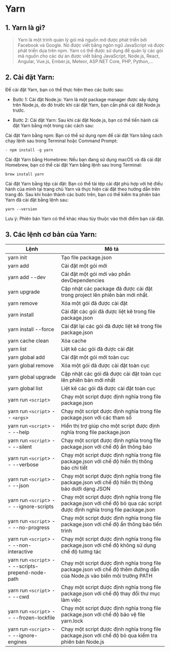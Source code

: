 # Yarn

## 1. Yarn là gì?
> Yarn là một trình quản lý gói mã nguồn mở được phát triển bởi Facebook và Google. Nó được viết bằng ngôn ngữ JavaScript và được phát triển dựa trên npm. Yarn có thể được sử dụng để quản lý các gói mã nguồn cho các dự án được viết bằng JavaScript, Node.js, React, Angular, Vue.js, Ember.js, Meteor, ASP.NET Core, PHP, Python,... 

## 2. Cài đặt Yarn:
Để cài đặt Yarn, bạn có thể thực hiện theo các bước sau:
- Bước 1: Cài đặt Node.js: Yarn là một package manager được xây dựng trên Node.js, do đó trước khi cài đặt Yarn, bạn cần phải cài đặt Node.js trước.

- Bước 2: Cài đặt Yarn: Sau khi cài đặt Node.js, bạn có thể tiến hành cài đặt Yarn bằng một trong các cách sau:

Cài đặt Yarn bằng npm:
Bạn có thể sử dụng npm để cài đặt Yarn bằng cách chạy lệnh sau trong Terminal hoặc Command Prompt:
```
- npm install -g yarn
```
Cài đặt Yarn bằng Homebrew:
Nếu bạn đang sử dụng macOS và đã cài đặt Homebrew, bạn có thể cài đặt Yarn bằng lệnh sau trong Terminal:
```
brew install yarn
```
Cài đặt Yarn bằng tệp cài đặt:
Bạn có thể tải tệp cài đặt phù hợp với hệ điều hành của mình tại trang chủ Yarn và thực hiện cài đặt theo hướng dẫn trên trang đó.
Sau khi hoàn thành các bước trên, bạn có thể kiểm tra phiên bản Yarn đã cài đặt bằng lệnh sau:
```
yarn --version
```
Lưu ý: Phiên bản Yarn có thể khác nhau tùy thuộc vào thời điểm bạn cài đặt.

## 3. Các lệnh cơ bản của Yarn:
| Lệnh | Mô tả |
| --- | --- |
| yarn init | Tạo file package.json |
| yarn add <package> | Cài đặt một gói mới |
| yarn add <package> --dev | Cài đặt một gói mới vào phần devDependencies |
| yarn upgrade <package> | Cập nhật các package đã được cài đặt trong project lên phiên bản mới nhất. |
| yarn remove <package> | Xóa một gói đã được cài đặt |
| yarn install | Cài đặt các gói đã được liệt kê trong file package.json |
| yarn install --force | Cài đặt lại các gói đã được liệt kê trong file package.json |
| yarn cache clean | Xóa cache |
| yarn list | Liệt kê các gói đã được cài đặt |
| yarn global add <package> | Cài đặt một gói mới toàn cục |
| yarn global remove <package> | Xóa một gói đã được cài đặt toàn cục |
| yarn global upgrade | Cập nhật các gói đã được cài đặt toàn cục lên phiên bản mới nhất |
| yarn global list | Liệt kê các gói đã được cài đặt toàn cục |
| yarn run `<script`>  | Chạy một script được định nghĩa trong file package.json |
| yarn run `<script`> -- `<args`> | Chạy một script được định nghĩa trong file package.json với các tham số |
| yarn run `<script`> -- --help | Hiển thị trợ giúp cho một script được định nghĩa trong file package.json |
| yarn run `<script`> -- --silent | Chạy một script được định nghĩa trong file package.json với chế độ ẩn thông báo |
| yarn run `<script`> -- --verbose | Chạy một script được định nghĩa trong file package.json với chế độ hiển thị thông báo chi tiết |
| yarn run `<script`> -- --json | Chạy một script được định nghĩa trong file package.json với chế độ hiển thị thông báo dưới dạng JSON |
| yarn run `<script`> -- --ignore-scripts | Chạy một script được định nghĩa trong file package.json với chế độ bỏ qua các script được định nghĩa trong file package.json |
| yarn run `<script`> -- --no-progress | Chạy một script được định nghĩa trong file package.json với chế độ ẩn thông báo tiến trình |
| yarn run `<script`> -- --non-interactive | Chạy một script được định nghĩa trong file package.json với chế độ không sử dụng chế độ tương tác |
| yarn run `<script`> -- --scripts-prepend-node-path | Chạy một script được định nghĩa trong file package.json với chế độ thêm đường dẫn của Node.js vào biến môi trường PATH |
| yarn run `<script`> -- --cwd | Chạy một script được định nghĩa trong file package.json với chế độ thay đổi thư mục làm việc |
| yarn run `<script`> -- --frozen-lockfile | Chạy một script được định nghĩa trong file package.json với chế độ bảo vệ file yarn.lock |
| yarn run `<script`> -- --ignore-engines | Chạy một script được định nghĩa trong file package.json với chế độ bỏ qua kiểm tra phiên bản Node.js |

